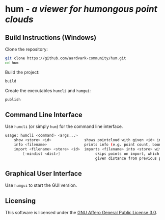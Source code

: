 # hum - *a viewer for **hum**ongous point clouds*

## Build Instructions (Windows)

Clone the repository:
```sh
git clone https://github.com/aardvark-community/hum.git
cd hum
```

Build the project:
```sh
build
```

Create the executables `humcli` and `humgui`:
```sh
publish
```

## Command Line Interface

Use `humcli` (or simply `hum`) for the command line interface.

```sh
usage: humcli <command> <args...>
    show <store> <id>               shows pointcloud with given <id> in given <store>
    info <filename>                 prints info (e.g. point count, bounding box, ...)
    import <filename> <store> <id>  imports <filename> into <store> with <id>
        [-mindist <dist>]                skips points on import, which are less than
                                         given distance from previous point, e.g. -mindist 0.001
```

## Graphical User Interface

Use `humgui` to start the GUI version.

## Licensing

This software is licensed under the [GNU Affero General Public License 3.0](https://www.gnu.org/licenses/agpl-3.0.en.html).
